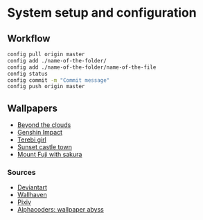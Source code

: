 # System setup and configuration

## Workflow
```bash
config pull origin master
config add ./name-of-the-folder/
config add ./name-of-the-folder/name-of-the-file
config status
config commit -m "Commit message"
config push origin master
```

## Wallpapers
- [Beyond the clouds](https://www.pixiv.net/en/artworks/99230581)
- [Genshin Impact](https://www.pixiv.net/en/artworks/84471501)
- [Terebi girl](https://www.pixiv.net/en/artworks/111165354)
- [Sunset castle town](https://www.pixiv.net/en/artworks/102234272)
- [Mount Fuji with sakura](https://www.pixiv.net/en/artworks/128557752)

### Sources
- [Deviantart](https://www.deviantart.com/)
- [Wallhaven](https://wallhaven.cc/search?categories=100&purity=100&sorting=date_added&order=desc&ai_art_filter=1&page=2) 
- [Pixiv](https://www.pixiv.net/en/)
- [Alphacoders: wallpaper abyss](https://wall.alphacoders.com/)
